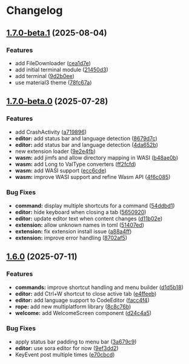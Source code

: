 # Changelog

## [1.7.0-beta.1](https://github.com/klyx-dev/klyx/compare/v1.7.0-beta.0...v1.7.0-beta.1) (2025-08-04)

### Features

* add FileDownloader ([cea1d7e](https://github.com/klyx-dev/klyx/commit/cea1d7ee0b8099d6aedf954fe8026923e6e1434f))
* add initial terminal module ([21450d3](https://github.com/klyx-dev/klyx/commit/21450d384d2ffd29a51ea0c5917ba59bab9eea2e))
* add terminal ([9d2b0ee](https://github.com/klyx-dev/klyx/commit/9d2b0ee82bfa32c7826b2f632a88234f2f875953))
* use material3 theme ([78fc67a](https://github.com/klyx-dev/klyx/commit/78fc67a86ed004df0b173d3590a4e381ff39211f))

## [1.7.0-beta.0](https://github.com/klyx-dev/klyx/compare/v1.6.0...v1.7.0-beta.0) (2025-07-28)

### Features

* add CrashActivity ([a719896](https://github.com/klyx-dev/klyx/commit/a719896f19624affd43d8e095819f3034fa6a742))
* **editor:** add status bar and language detection ([8679d7c](https://github.com/klyx-dev/klyx/commit/8679d7c156b1afa7386eaa58abc774e1e7c2a295))
* **editor:** add status bar and language detection ([4da652b](https://github.com/klyx-dev/klyx/commit/4da652b82fb650a40418e4788f921eda35179115))
* new extension loader ([9e2e4fb](https://github.com/klyx-dev/klyx/commit/9e2e4fb91947374b679ec28bfb80c5aac3c327e5))
* **wasm:** add jimfs and allow directory mapping in WASI ([b48ae0b](https://github.com/klyx-dev/klyx/commit/b48ae0b501d9da6f5c3ac30975ca54fcf8db02bf))
* **wasm:** add Long to ValType converters ([ff2fcfd](https://github.com/klyx-dev/klyx/commit/ff2fcfd727f10d16cbc707dc6c4f5317b4c3f820))
* **wasm:** add WASI support ([ecc6cde](https://github.com/klyx-dev/klyx/commit/ecc6cde2d3330c53c826e22674003a3ebf25df05))
* **wasm:** improve WASI support and refine Wasm API ([4f6c085](https://github.com/klyx-dev/klyx/commit/4f6c085da30c45ca745f32f0d4ff6c44cafdb74a))

### Bug Fixes

* **command:** display multiple shortcuts for a command ([54ddbd1](https://github.com/klyx-dev/klyx/commit/54ddbd1e0a33f9ac7398e43fc4ef1afd9c91b4e5))
* **editor:** hide keyboard when closing a tab ([5650920](https://github.com/klyx-dev/klyx/commit/56509200a3f6c376f5551013e719866b2c37d7c8))
* **editor:** update editor text when content changes ([d11b02e](https://github.com/klyx-dev/klyx/commit/d11b02e51f5252f50d12e16e110154dbc73d2285))
* **extension:** allow unknown names in toml ([51407ed](https://github.com/klyx-dev/klyx/commit/51407ed043eb3c2f54cc0071e7013bf59a1add4f))
* **extension:** fix extension install issue ([a88a4ff](https://github.com/klyx-dev/klyx/commit/a88a4ffa41e40ebf4d6b0bfb88c8c118646f3506))
* **extension:** improve error handling ([8702af5](https://github.com/klyx-dev/klyx/commit/8702af5c2008369d07e3d822f3e0294ecc3c707c))

## [1.6.0](https://github.com/klyx-dev/klyx/compare/v1.5.0...v1.6.0) (2025-07-11)

### Features

* **commands:** improve shortcut handling and menu builder ([d1d5b18](https://github.com/klyx-dev/klyx/commit/d1d5b18453857d757c49f193ed94c158e8c7f992))
* **editor:** add Ctrl+W shortcut to close active tab ([e4ffeeb](https://github.com/klyx-dev/klyx/commit/e4ffeeb637d12cc382233c9ab3a298cd46a439c8))
* **editor:** add language support to CodeEditor ([facc4f4](https://github.com/klyx-dev/klyx/commit/facc4f4c8c619a7b14c6669530a6dfc0e4a26c76))
* **rope:** add new multiplatform library ([8c8c76b](https://github.com/klyx-dev/klyx/commit/8c8c76beb0a8561b68ab887fc4ce72009b6bb768))
* **welcome:** add WelcomeScreen component ([d24c4a5](https://github.com/klyx-dev/klyx/commit/d24c4a5dfa9b14c9904ae633d10703c31ea3b879))

### Bug Fixes

* apply status bar padding to menu bar ([3a679c9](https://github.com/klyx-dev/klyx/commit/3a679c94fa8211aeea7dc47af63ab33e586a7d37))
* **editor:** use sora editor for now ([9ef3dd2](https://github.com/klyx-dev/klyx/commit/9ef3dd2c652e666b902e7f0954adb3920d9b490a))
* KeyEvent post multiple times ([e70cbcd](https://github.com/klyx-dev/klyx/commit/e70cbcdec1dd8496e9d805ac0481fb1059958f9c))
